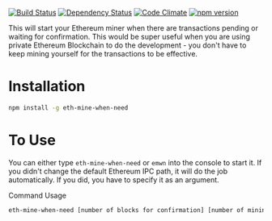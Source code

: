 [![Build Status](https://travis-ci.org/yxliang01/eth-mine-when-need.svg?branch=master)](https://travis-ci.org/yxliang01/eth-mine-when-need)
[![Dependency Status](https://david-dm.org/yxliang01/eth-mine-when-need.svg)]()
[![Code Climate](https://codeclimate.com/github/yxliang01/eth-mine-when-need/badges/gpa.svg)](https://codeclimate.com/github/yxliang01/eth-mine-when-need)
[![npm version](https://badge.fury.io/js/eth-mine-when-need.svg)](https://badge.fury.io/js/eth-mine-when-need)

This will start your Ethereum miner when there are transactions pending or waiting for confirmation. This would be super useful when you are using private Ethereum Blockchain to do the development - you don't have to keep mining yourself for the transactions to be effective.

Installation
======

```bash
npm install -g eth-mine-when-need
```

To Use
=====
You can either type `eth-mine-when-need` or `emwn` into the console to start it. If you didn't change the default Ethereum IPC path, it will do the job automatically. If you did, you have to specify it as an argument.

Command Usage

```bash
eth-mine-when-need [number of blocks for confirmation] [number of mining threads] [Eth IPC Path]
```

